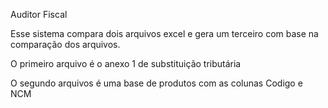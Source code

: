 Auditor Fiscal

Esse sistema compara dois arquivos excel e gera um terceiro com base na comparação dos arquivos.


O primeiro arquivo é o anexo 1 de substituição tributária


O segundo arquivos é uma base de produtos com as colunas Codigo e NCM
